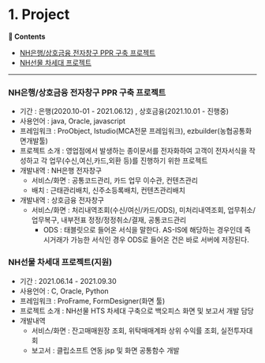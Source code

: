 # 1. Project
**:book: Contents**
* [NH은행/상호금융 전자창구 PPR 구축 프로젝트](#NH은행/상호금융-전자창구-PPR-구축-프로젝트)
* [NH선물 차세대 프로젝트](#NH선물-차세대-프로젝트)
---

### NH은행/상호금융 전자창구 PPR 구축 프로젝트
* 기간 : 은행(2020.10-01 - 2021.06.12) , 상호금융(2021.10.01 - 진행중)
* 사용언어 : java, Oracle, javascript
* 프레임워크 : ProObject, Istudio(MCA전문 프레임워크), ezbuilder(농협공통화면개발툴)
* 프로젝트 소개 : 영업점에서 발생하는 종이문서를 전자화하여 고객이 전자서식을 작성하고 각 업무(수신,여신,카드,외환 등)를 진행하기 위한 프로젝트
* 개발내역 : NH은행 전자창구
  * 서비스/화면 : 공통코드관리, 카드 업무 이수관, 컨텐츠관리
  * 배치 : 근태관리배치, 신주소등록배치, 컨텐츠관리배치
* 개발내역 : 상호금융 전자창구
  * 서비스/화면 : 처리내역조회(수신/여신/카드/ODS), 미처리내역조회, 업무취소/업무복구, 내부전표 정정/정정취소/결재, 공통코드관리
    * ODS : 태블릿으로 들어온 서식을 말한다. AS-IS에 해당하는 경우인데 즉시거래가 가능한 서식인 경우 ODS로 들어온 건은 바로 서버에 저장된다.
### NH선물 차세대 프로젝트(지원)
* 기간 : 2021.06.14 - 2021.09.30
* 사용언어 : C, Oracle, Python
* 프레임워크 : ProFrame, FormDesigner(화면 툴)
* 프로젝트 소개 : NH선물 HTS 차세대 구축으로 백오피스 화면 및 보고서 개발 담당
* 개발내역
  * 서비스/화면 : 잔고매매원장 조회, 위탁매매계좌 상위 수익률 조회, 실전투자대회
  * 보고서 : 클립소프트 연동 jsp 및 화면 공통함수 개발
